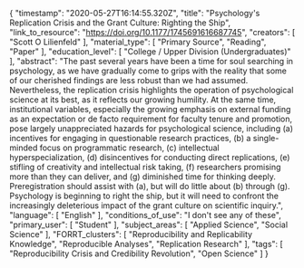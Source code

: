 {
    "timestamp": "2020-05-27T16:14:55.320Z",
    "title": "Psychology's Replication Crisis and the Grant Culture: Righting the Ship",
    "link_to_resource": "https://doi.org/10.1177/1745691616687745",
    "creators": [
        "Scott O Lilienfeld"
    ],
    "material_type": [
        "Primary Source",
        "Reading",
        "Paper"
    ],
    "education_level": [
        "College / Upper Division (Undergraduates)"
    ],
    "abstract": "The past several years have been a time for soul searching in psychology, as we have gradually come to grips with the reality that some of our cherished findings are less robust than we had assumed. Nevertheless, the replication crisis highlights the operation of psychological science at its best, as it reflects our growing humility. At the same time, institutional variables, especially the growing emphasis on external funding as an expectation or de facto requirement for faculty tenure and promotion, pose largely unappreciated hazards for psychological science, including (a) incentives for engaging in questionable research practices, (b) a single-minded focus on programmatic research, (c) intellectual hyperspecialization, (d) disincentives for conducting direct replications, (e) stifling of creativity and intellectual risk taking, (f) researchers promising more than they can deliver, and (g) diminished time for thinking deeply. Preregistration should assist with (a), but will do little about (b) through (g). Psychology is beginning to right the ship, but it will need to confront the increasingly deleterious impact of the grant culture on scientific inquiry.",
    "language": [
        "English"
    ],
    "conditions_of_use": "I don't see any of these",
    "primary_user": [
        "Student"
    ],
    "subject_areas": [
        "Applied Science",
        "Social Science"
    ],
    "FORRT_clusters": [
        "Reproducibility and Replicability Knowledge",
        "Reproducible Analyses",
        "Replication Research"
    ],
    "tags": [
        "Reproducibility Crisis and Credibility Revolution",
        "Open Science"
    ]
}